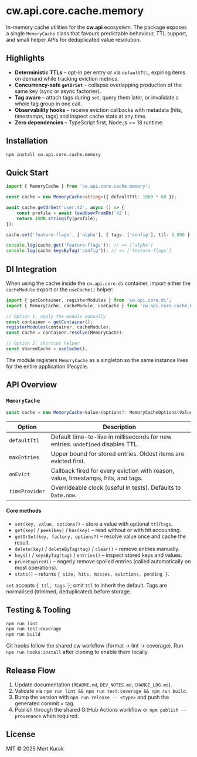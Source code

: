 # cw.api.core.cache.memory

In-memory cache utilities for the **cw.api** ecosystem. The package exposes a
single `MemoryCache` class that favours predictable behaviour, TTL support, and
small helper APIs for deduplicated value resolution.

## Highlights
- **Deterministic TTLs** – opt-in per entry or via `defaultTtl`, expiring items on
  demand while tracking eviction metrics.
- **Concurrency-safe `getOrSet`** – collapse overlapping production of the same
  key (sync or async factories).
- **Tag aware** – attach tags during `set`, query them later, or invalidate a
  whole tag group in one call.
- **Observability hooks** – receive eviction callbacks with metadata (hits,
  timestamps, tags) and inspect cache stats at any time.
- **Zero dependencies** – TypeScript first, Node.js >= 18 runtime.

## Installation

```bash
npm install cw.api.core.cache.memory
```

## Quick Start

```ts
import { MemoryCache } from 'cw.api.core.cache.memory';

const cache = new MemoryCache<string>({ defaultTtl: 1000 * 60 });

await cache.getOrSet('user:42', async () => {
    const profile = await loadUserFromDb('42');
    return JSON.stringify(profile);
});

cache.set('feature-flags', ['alpha'], { tags: ['config'], ttl: 5_000 });

console.log(cache.get('feature-flags')); // => ['alpha']
console.log(cache.keysByTag('config')); // => ['feature-flags']
```

## DI Integration

When using the cache inside the `cw.api.core.di` container, import either the `cacheModule` export or the `useCache()` helper:

```ts
import { getContainer, registerModules } from 'cw.api.core.di';
import { MemoryCache, cacheModule, useCache } from 'cw.api.core.cache.memory';

// Option 1: apply the module manually
const container = getContainer();
registerModules(container, cacheModule);
const cache = container.resolve(MemoryCache);

// Option 2: shortcut helper
const sharedCache = useCache();
```

The module registers `MemoryCache` as a singleton so the same instance lives for the entire application lifecycle.


## API Overview

### `MemoryCache`

```ts
const cache = new MemoryCache<Value>(options?: MemoryCacheOptions<Value>);
```

| Option | Description |
| ------ | ----------- |
| `defaultTtl` | Default time-to-live in milliseconds for new entries. `undefined` disables TTL. |
| `maxEntries` | Upper bound for stored entries. Oldest items are evicted first. |
| `onEvict` | Callback fired for every eviction with reason, value, timestamps, hits, and tags. |
| `timeProvider` | Overrideable clock (useful in tests). Defaults to `Date.now`. |

#### Core methods
- `set(key, value, options?)` – store a value with optional `ttl`/`tags`.
- `get(key)` / `peek(key)` / `has(key)` – read without or with hit accounting.
- `getOrSet(key, factory, options?)` – resolve value once and cache the result.
- `delete(key)` / `deleteByTag(tag)` / `clear()` – remove entries manually.
- `keys()` / `keysByTag(tag)` / `entries()` – inspect stored keys and values.
- `pruneExpired()` – eagerly remove spoiled entries (called automatically on most operations).
- `stats()` – returns `{ size, hits, misses, evictions, pending }`.

`set` accepts `{ ttl, tags }`; omit `ttl` to inherit the default. Tags are
normalised (trimmed, deduplicated) before storage.

## Testing & Tooling

```bash
npm run lint
npm run test:coverage
npm run build
```

Git hooks follow the shared cw workflow (format → lint → coverage). Run
`npm run hooks:install` after cloning to enable them locally.

## Release Flow

1. Update documentation (`README.md`, `DEV_NOTES.md`, `CHANGE_LOG.md`).
2. Validate via `npm run lint && npm run test:coverage && npm run build`.
3. Bump the version with `npm run release -- <type>` and push the generated
   commit + tag.
4. Publish through the shared GitHub Actions workflow or `npm publish
   --provenance` when required.

## License

MIT © 2025 Mert Kurak

